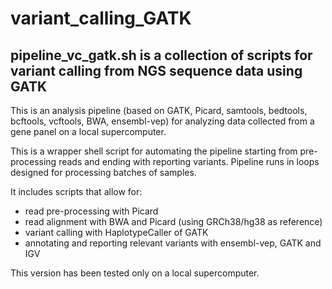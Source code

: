 # variant_calling_GATK

## pipeline_vc_gatk.sh is a collection of scripts for variant calling from NGS sequence data using GATK 
This is an analysis pipeline (based on GATK, Picard, samtools, bedtools, bcftools, vcftools, BWA, ensembl-vep) for analyzing data collected from a gene panel on a local supercomputer.

This is a wrapper shell script for automating the pipeline starting from pre-processing reads and ending with reporting variants. 
Pipeline runs in loops designed for processing batches of samples. 

It includes scripts that allow for:
* read pre-processing with Picard
* read alignment with BWA and Picard (using GRCh38/hg38 as reference)
* variant calling with HaplotypeCaller of GATK
* annotating and reporting relevant variants with ensembl-vep, GATK and IGV

This version has been tested only on a local supercomputer.
